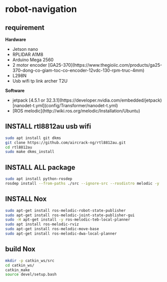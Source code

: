 # robot-navigation

## requirement

<strong>Hardware</strong>
<ul>
<li>Jetson nano</li>
<li>RPLIDAR A1M8</li>
<li>Arduino Mega 2560</li>
<li>2 motor encoder [GA25-370](https://www.thegioiic.com/products/ga25-370-dong-co-giam-toc-co-encoder-12vdc-130-rpm-truc-4mm)</li>
<li>L298N</li>
<li>Usb wifi tp link archer T2U</li>

</ul>

<strong>Software</strong>
<ul>
<li>jetpack [4.5.1 or 32.3.1](https://developer.nvidia.com/embedded/jetpack)[nanodet-t.yml](config/Transformer/nanodet-t.yml)</li>
<li>[ROS melodic](http://wiki.ros.org/melodic/Installation/Ubuntu)</li>
</ul>

## INSTALL rtl8812au usb wifi

```bash
sudo apt install git dkms
git clone https://github.com/aircrack-ng/rtl8812au.git
cd rtl8812au
sudo make dkms_install
```

## INSTALL ALL package

```bash
sudo apt install python-rosdep
rosdep install --from-paths ./src --ignore-src --rosdistro melodic -y
```
## INSTALL Nox
```bash
sudo apt-get install ros-melodic-robot-state-publisher
sudo apt-get install ros-melodic-joint-state-publisher-gui
sudo -H apt-get install -y ros-melodic-teb-local-planner
sudo apt install ros-melodic-rviz
sudo apt-get install ros-melodic-move-base
sudo apt-get install ros-melodic-dwa-local-planner
```
## build Nox 
```bash
mkdir -p catkin_ws/src
cd catkin_ws/
catkin_make
source devel/setup.bash
```
